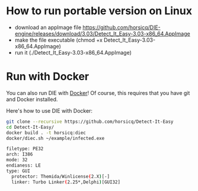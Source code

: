 How to run portable version on Linux
=======

* download an appImage file https://github.com/horsicq/DIE-engine/releases/download/3.03/Detect_It_Easy-3.03-x86_64.AppImage
* make the file executable (chmod +x Detect_It_Easy-3.03-x86_64.AppImage)
* run it (./Detect_It_Easy-3.03-x86_64.AppImage)


Run with Docker
=======

You can also run DIE with [Docker](https://www.docker.com/community-edition)! Of course, this requires that you have git and Docker installed.

Here's how to use DIE with Docker:

```bash
git clone --recursive https://github.com/horsicq/Detect-It-Easy
cd Detect-It-Easy/
docker build . -t horsicq:diec
docker/diec.sh ~/example/infected.exe

filetype: PE32
arch: I386
mode: 32
endianess: LE
type: GUI
  protector: Themida/Winlicense(2.X)[-]
  linker: Turbo Linker(2.25*,Delphi)[GUI32]
```